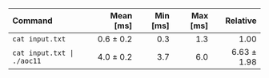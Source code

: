 | Command | Mean [ms] | Min [ms] | Max [ms] | Relative |
|:---|---:|---:|---:|---:|
| `cat input.txt` | 0.6 ± 0.2 | 0.3 | 1.3 | 1.00 |
| `cat input.txt \| ./aoc11` | 4.0 ± 0.2 | 3.7 | 6.0 | 6.63 ± 1.98 |
